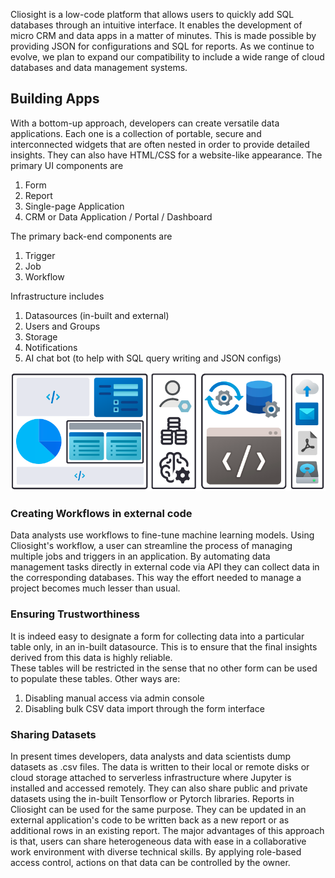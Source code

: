 Cliosight is a low-code platform that allows users to quickly add SQL databases through an intuitive interface. It enables the development of micro CRM and data apps in a matter of minutes. This is made possible by providing JSON for configurations and SQL for reports. As we continue to evolve, we plan to expand our compatibility to include a wide range of cloud databases and data management systems.   

## Building Apps 
With a bottom-up approach, developers can create versatile data applications. Each one is a collection of portable, secure and interconnected widgets that are often nested in order to provide detailed insights. They can also have HTML/CSS for a website-like appearance. The primary UI components are 
1. Form   
2. Report    
3. Single-page Application     
4. CRM or Data Application / Portal / Dashboard   
    
The primary back-end components are    
1. Trigger   
2. Job
3. Workflow
       
Infrastructure includes          
1. Datasources (in-built and external)      
2. Users and Groups        
3. Storage   
4. Notifications
5. AI chat bot (to help with SQL query writing and JSON configs)   

<img src="images/cliosight_app.png" />
      
### Creating Workflows in external code      
Data analysts use workflows to fine-tune machine learning models. Using Cliosight's workflow, a user can streamline the process of managing multiple jobs and triggers in an application. By automating data management tasks directly in external code via API they can collect data in the corresponding databases. This way the effort needed to manage a project becomes much lesser than usual.     
         
### Ensuring Trustworthiness
It is indeed easy to designate a form for collecting data into a particular table only, in an in-built datasource. This is to ensure that the final insights derived from this data is highly reliable.   
These tables will be restricted in the sense that no other form can be used to populate these tables. Other ways are:     
1. Disabling manual access via admin console      
2. Disabling bulk CSV data import through the form  interface     
         
### Sharing Datasets    
In present times developers, data analysts and data scientists dump datasets as .csv files. The data is written to their local or remote disks or cloud storage attached to serverless infrastructure where Jupyter is installed and accessed remotely. They can also share public and private datasets using the in-built Tensorflow or Pytorch libraries. Reports in Cliosight can be used for the same purpose. They can be updated in an external application's code to be written back as a new report or as additional rows in an existing report. The major advantages of this approach is that, users can share heterogeneous data with ease in a collaborative work environment with diverse technical skills. By applying role-based access control, actions on that data can be controlled by the owner.    
    
